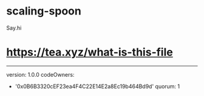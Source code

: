 # scaling-spoon
Say.hi
# https://tea.xyz/what-is-this-file
---
version: 1.0.0
codeOwners:
  - '0x0B6B3320cEF23ea4F4C22E14E2a8Ec19b464Bd9d'
quorum: 1
